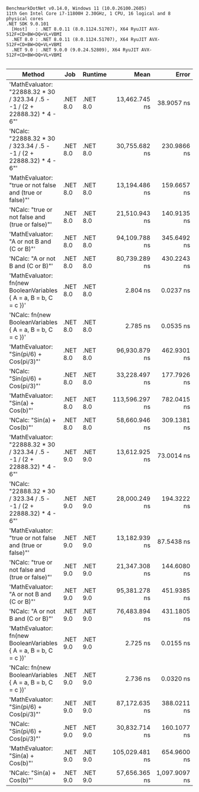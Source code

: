 ```

BenchmarkDotNet v0.14.0, Windows 11 (10.0.26100.2605)
11th Gen Intel Core i7-11800H 2.30GHz, 1 CPU, 16 logical and 8 physical cores
.NET SDK 9.0.101
  [Host]   : .NET 8.0.11 (8.0.1124.51707), X64 RyuJIT AVX-512F+CD+BW+DQ+VL+VBMI
  .NET 8.0 : .NET 8.0.11 (8.0.1124.51707), X64 RyuJIT AVX-512F+CD+BW+DQ+VL+VBMI
  .NET 9.0 : .NET 9.0.0 (9.0.24.52809), X64 RyuJIT AVX-512F+CD+BW+DQ+VL+VBMI


```
| Method                                                                       | Job      | Runtime  | Mean           | Error         | StdDev        | Gen0   | Gen1   | Allocated |
|----------------------------------------------------------------------------- |--------- |--------- |---------------:|--------------:|--------------:|-------:|-------:|----------:|
| &#39;MathEvaluator: &quot;22888.32 * 30 / 323.34 / .5 - -1 / (2 + 22888.32) * 4 - 6&quot;&#39; | .NET 8.0 | .NET 8.0 |  13,462.745 ns |    38.9057 ns |    32.4880 ns | 0.3967 | 0.3815 |    5127 B |
| &#39;NCalc: &quot;22888.32 * 30 / 323.34 / .5 - -1 / (2 + 22888.32) * 4 - 6&quot;&#39;         | .NET 8.0 | .NET 8.0 |  30,755.682 ns |   230.9866 ns |   204.7636 ns | 0.6104 | 0.4883 |    8255 B |
| &#39;MathEvaluator: &quot;true or not false and (true or false)&quot;&#39;                     | .NET 8.0 | .NET 8.0 |  13,194.486 ns |   159.6657 ns |   141.5395 ns | 0.3662 | 0.3510 |    4624 B |
| &#39;NCalc: &quot;true or not false and (true or false)&quot;&#39;                             | .NET 8.0 | .NET 8.0 |  21,510.943 ns |   140.9135 ns |   124.9162 ns | 0.4272 | 0.3967 |    5464 B |
| &#39;MathEvaluator: &quot;A or not B and (C or B)&quot;&#39;                                   | .NET 8.0 | .NET 8.0 |  94,109.788 ns |   345.6492 ns |   306.4091 ns | 0.4883 | 0.2441 |    9136 B |
| &#39;NCalc: &quot;A or not B and (C or B)&quot;&#39;                                           | .NET 8.0 | .NET 8.0 |  80,739.289 ns |   430.2243 ns |   402.4321 ns | 0.4883 | 0.2441 |    6910 B |
| &#39;MathEvaluator: fn(new BooleanVariables { A = a, B = b, C = c })&#39;            | .NET 8.0 | .NET 8.0 |       2.804 ns |     0.0237 ns |     0.0210 ns | 0.0019 |      - |      24 B |
| &#39;NCalc: fn(new BooleanVariables { A = a, B = b, C = c })&#39;                    | .NET 8.0 | .NET 8.0 |       2.785 ns |     0.0535 ns |     0.0474 ns | 0.0019 |      - |      24 B |
| &#39;MathEvaluator: &quot;Sin(pi/6) + Cos(pi/3)&quot;&#39;                                     | .NET 8.0 | .NET 8.0 |  96,930.879 ns |   462.9301 ns |   410.3755 ns | 0.2441 |      - |    5677 B |
| &#39;NCalc: &quot;Sin(pi/6) + Cos(pi/3)&quot;&#39;                                             | .NET 8.0 | .NET 8.0 |  33,228.497 ns |   177.7926 ns |   157.6085 ns | 0.6104 | 0.4883 |    7928 B |
| &#39;MathEvaluator: &quot;Sin(a) + Cos(b)&quot;&#39;                                           | .NET 8.0 | .NET 8.0 | 113,596.297 ns |   782.0415 ns |   731.5221 ns | 0.4883 | 0.2441 |    7197 B |
| &#39;NCalc: &quot;Sin(a) + Cos(b)&quot;&#39;                                                   | .NET 8.0 | .NET 8.0 |  58,660.946 ns |   309.1381 ns |   289.1679 ns | 0.6104 | 0.4883 |    8358 B |
| &#39;MathEvaluator: &quot;22888.32 * 30 / 323.34 / .5 - -1 / (2 + 22888.32) * 4 - 6&quot;&#39; | .NET 9.0 | .NET 9.0 |  13,612.925 ns |    73.0014 ns |    68.2856 ns | 0.3967 | 0.3815 |    5127 B |
| &#39;NCalc: &quot;22888.32 * 30 / 323.34 / .5 - -1 / (2 + 22888.32) * 4 - 6&quot;&#39;         | .NET 9.0 | .NET 9.0 |  28,000.249 ns |   194.3222 ns |   172.2616 ns | 0.6104 | 0.4883 |    8255 B |
| &#39;MathEvaluator: &quot;true or not false and (true or false)&quot;&#39;                     | .NET 9.0 | .NET 9.0 |  13,182.939 ns |    87.5438 ns |    68.3484 ns | 0.3662 | 0.3510 |    4624 B |
| &#39;NCalc: &quot;true or not false and (true or false)&quot;&#39;                             | .NET 9.0 | .NET 9.0 |  21,347.308 ns |   144.6080 ns |   135.2665 ns | 0.4272 | 0.3967 |    5464 B |
| &#39;MathEvaluator: &quot;A or not B and (C or B)&quot;&#39;                                   | .NET 9.0 | .NET 9.0 |  95,381.278 ns |   451.9385 ns |   422.7436 ns | 0.4883 | 0.2441 |    9133 B |
| &#39;NCalc: &quot;A or not B and (C or B)&quot;&#39;                                           | .NET 9.0 | .NET 9.0 |  76,483.894 ns |   431.1805 ns |   360.0552 ns | 0.4883 | 0.2441 |    6909 B |
| &#39;MathEvaluator: fn(new BooleanVariables { A = a, B = b, C = c })&#39;            | .NET 9.0 | .NET 9.0 |       2.725 ns |     0.0155 ns |     0.0130 ns | 0.0019 |      - |      24 B |
| &#39;NCalc: fn(new BooleanVariables { A = a, B = b, C = c })&#39;                    | .NET 9.0 | .NET 9.0 |       2.736 ns |     0.0320 ns |     0.0267 ns | 0.0019 |      - |      24 B |
| &#39;MathEvaluator: &quot;Sin(pi/6) + Cos(pi/3)&quot;&#39;                                     | .NET 9.0 | .NET 9.0 |  87,172.635 ns |   388.0211 ns |   343.9706 ns | 0.3662 | 0.2441 |    5684 B |
| &#39;NCalc: &quot;Sin(pi/6) + Cos(pi/3)&quot;&#39;                                             | .NET 9.0 | .NET 9.0 |  30,832.714 ns |   160.1077 ns |   149.7648 ns | 0.6104 | 0.4883 |    7720 B |
| &#39;MathEvaluator: &quot;Sin(a) + Cos(b)&quot;&#39;                                           | .NET 9.0 | .NET 9.0 | 105,029.481 ns |   654.9600 ns |   546.9213 ns | 0.4883 | 0.2441 |    7197 B |
| &#39;NCalc: &quot;Sin(a) + Cos(b)&quot;&#39;                                                   | .NET 9.0 | .NET 9.0 |  57,656.365 ns | 1,097.9097 ns | 1,174.7511 ns | 0.6104 | 0.4883 |    8262 B |
